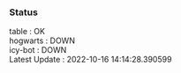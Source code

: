 ### Status


table : OK  
hogwarts : DOWN  
icy-bot : DOWN  
Latest Update : 2022-10-16 14:14:28.390599
